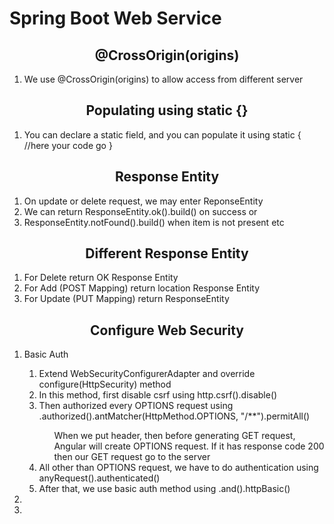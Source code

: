 <h1>Spring Boot Web Service</h1>

<h2 align="center">@CrossOrigin(origins)</h2>
<ol>
    <li>We use @CrossOrigin(origins) to allow access from different server</li>
</ol>

<h2 align="center">Populating using static {}</h2>
<ol>
    <li>You can declare a static field, and you can populate it using static { //here your code go }</li>
</ol>

<h2 align="center">Response Entity</h2>
<ol>
    <li>On update or delete request, we may enter ReponseEntity</li>
    <li>We can return ResponseEntity.ok().build() on success or</li>
    <li>ResponseEntity.notFound().build() when item is not present etc</li>
</ol>


<h2 align="center">Different Response Entity</h2>
<ol>
    <li>For Delete return OK Response Entity</li>
    <li>For Add (POST Mapping) return location Response Entity</li>
    <li>For Update (PUT Mapping) return ResponseEntity<T, OK></li>
</ol>

<h2 align="center">Configure Web Security</h2>
<ol>
    <li>Basic Auth</li>
    <ol>
    	<li>Extend WebSecurityConfigurerAdapter and override configure(HttpSecurity) method</li>
    	<li>In this method, first disable csrf using http.csrf().disable()</li>
    	<li>Then authorized every OPTIONS request using .authorized().antMatcher(HttpMethod.OPTIONS, "/**").permitAll()</li>
		<ol>
			When we put header, then before generating GET request, Angular will create OPTIONS request. If it has response code
			200 then our GET request go to the server
		</ol>
		<li>All other than OPTIONS request, we have to do authentication using anyRequest().authenticated()</li>
		<li>After that, we use basic auth method using .and().httpBasic()</li>
    </ol>
    <li></li>
    <li></li>
</ol>


